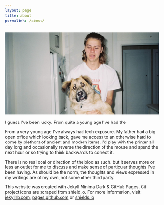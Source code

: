 ```yaml
---
layout: page
title: about
permalink: /about/
---
```


![image](/assets/img/me-and-ollie.png)

I guess I've been lucky. From quite a young age I've had the 


From a very young age I've always had tech exposure. My father had a big open office which looking back, gave me access to an otherwise hard to come by plethora of ancient and modern items. I'd play with the printer all day long and occasionally reverse the direction of the mouse and spend the next hour or so trying to think backwards to correct it. 

There is no real goal or direction of the blog as such, but it serves more or less an outlet for me to discuss and make sense of particular thoughts I've been having. As should be the norm, the thoughts and views expressed in my writings are of my own, not some other third party.

This website was created with Jekyll Minima Dark & GitHub Pages. Git project icons are scraped from shield.io. For more information, visit [jekyllrb.com](https://jekyllrb.com/), [pages.github.com](https://pages.github.com/) or [shields.io](https://shields.io/)